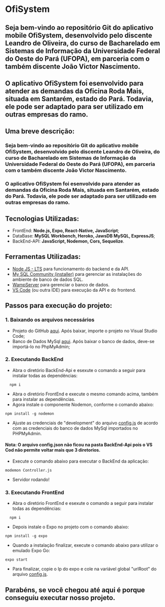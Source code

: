 # OfiSystem

## Seja bem-vindo ao repositório Git do aplicativo mobile OfiSystem, desenvolvido pelo discente Leandro de Oliveira, do curso de Bacharelado em Sistemas de Informação da Universidade Federal do Oeste do Pará (UFOPA), em parceria com o também discente João Victor Nascimento.
## O aplicativo OfiSystem foi esenvolvido para atender as demandas da Oficina Roda Mais, situada em Santarém, estado do Pará. Todavia, ele pode ser adaptado para ser utilizado em outras empresas do ramo. 
## Uma breve descrição:

### Seja bem-vindo ao repositório Git do aplicativo mobile OfiSystem, desenvolvido pelo discente Leandro de Oliveira, do curso de Bacharelado em Sistemas de Informação da Universidade Federal do Oeste do Pará (UFOPA), em parceria com o também discente João Victor Nascimento.
### O aplicativo OfiSystem foi esenvolvido para atender as demandas da Oficina Roda Mais, situada em Santarém, estado do Pará. Todavia, ele pode ser adaptado para ser utilizado em outras empresas do ramo. 


## Tecnologias Utilizadas:
- FrontEnd: **Node.js, Expo, React-Native, JavaScript**;
- DataBase: **MySQL Workbench, Heroko, JawsDB MySQL, ExpressJS**;
- BackEnd-API: **JavaScript, Nodemon, Cors, Sequelize**.

## Ferramentas Utilizadas:

- [Node JS - LTS](https://nodejs.org/en/download) para funcionamento do backend e da API.
- [My SQL Community (installer)](https://dev.mysql.com/downloads/installer/) para gerenciar as instalações do ambiente de banco de dados SQL.
- [WampServer](https://sourceforge.net/projects/wampserver/) para gerenciar o banco de dados.
- [VS Code](https://code.visualstudio.com/download) (ou outra IDE) para execução da API e do frontend.

## Passos para execução do projeto:
### 1. Baixando os arquivos necessários
- Projeto do GitHub [aqui](https://github.com/leandroufopa/OfiSystemOficial). Após baixar, importe o projeto no Visual Studio Code;
- Banco de Dados MySql [aqui](https://github.com/leandroufopa/OfiSystemOficial/blob/main/DOCUMENTOS/BaseOfisystem.sql). Após baixar o banco de dados, deve-se importá-lo no PhpMyAdmin;

### 2. Executando BackEnd
- Abra o diretório BackEnd-Api e esexute o comando a seguir para instalar todas as dependências:
```
  npm i
```
- Abra o diretório FrontEnd e execute o mesmo comando acima, também para instalar as dependências.
- Agora instale o componente Nodemon, conforme o comando abaixo:
```
npm install -g nodemon
```
- Ajuste as credenciais de "development" do arquivo [config.js](https://github.com/leandroufopa/Ofisystem-/blob/main/FRONTEND/config.json) de acordo com as credenciais do banco de dados MySql importados no PHPMyAdmin.
#### Nota: O arquivo config.json não ficou na pasta BackEnd-Api pois o VS Cod não permite voltar mais que 3 diretorios.
- Execute o comando abaixo para executar o BackEnd da aplicação:
```
modemon Controller.js
```
- Servidor rodando!

### 3. Executando FrontEnd
- Abra o diretório FrontEnd e esexute o comando a seguir para instalar todas as dependências:
```
  npm i
```
- Depois instale o Expo no projeto com o comando abaixo:
```
npm install -g expo
```
- Quando a instalação finalizar, execute o comando abaixo para utilizar o emulado Expo Go:
```
expo start
```
- Para finalizar, copie o Ip do expo e cole na variável global "urlRoot" do arquivo [config.js](https://github.com/leandroufopa/Ofisystem-/blob/main/FRONTEND/config.json).

## Parabéns, se você chegou até aqui é porque conseguiu executar nosso projeto.

